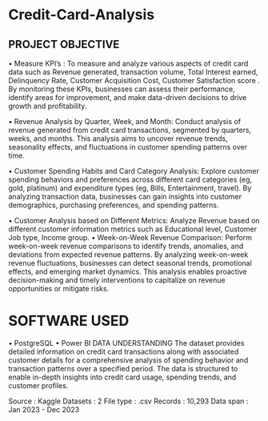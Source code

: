 # Credit-Card-Analysis
## PROJECT OBJECTIVE
• Measure KPI’s : To measure and analyze various aspects of credit card data such as Revenue generated, transaction volume, Total Interest earned, Delinquency Rate, Customer Acquisition Cost, Customer Satisfaction score . By monitoring these KPIs, businesses can assess their performance, identify areas for improvement, and make data-driven decisions to drive growth and profitability.

• Revenue Analysis by Quarter, Week, and Month: Conduct analysis of revenue generated from credit card transactions, segmented by quarters, weeks, and months. This analysis aims to uncover revenue trends, seasonality effects, and fluctuations in customer spending patterns over time.

• Customer Spending Habits and Card Category Analysis: Explore customer spending behaviors and preferences across different card categories (eg, gold, platinum) and expenditure types (eg, Bills, Entertainment, travel). By analyzing transaction data, businesses can gain insights into customer demographics, purchasing preferences, and spending patterns.

• Customer Analysis based on Different Metrics: Analyze Revenue based on different customer information metrics such as Educational level, Customer Job type, Income group.
• Week-on-Week Revenue Comparison: Perform week-on-week revenue comparisons to identify trends, anomalies, and deviations from expected revenue patterns. By analyzing week-on-week revenue fluctuations, businesses can detect seasonal trends, promotional effects, and emerging market dynamics. This analysis enables proactive decision-making and timely interventions to capitalize on revenue opportunities or mitigate risks.

# SOFTWARE USED
• PostgreSQL
• Power BI
DATA UNDERSTANDING
The dataset provides detailed information on credit card transactions along with associated customer details for a comprehensive analysis of spending behavior and transaction patterns over a specified period. The data is structured to enable in-depth insights into credit card usage, spending trends, and customer profiles.
 
  
  Source : Kaggle
  Datasets : 2
  File type : .csv
  Records : 10,293
  Data span : Jan 2023 - Dec 2023





  
